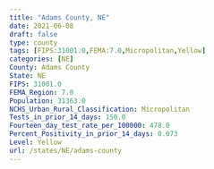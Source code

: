 ```yaml
---
title: "Adams County, NE"
date: 2021-06-08
draft: false
type: county
tags: [FIPS:31001.0,FEMA:7.0,Micropolitan,Yellow]
categories: [NE]
County: Adams County
State: NE
FIPS: 31001.0
FEMA_Region: 7.0
Population: 31363.0
NCHS_Urban_Rural_Classification: Micropolitan
Tests_in_prior_14_days: 150.0
Fourteen_day_test_rate_per_100000: 478.0
Percent_Positivity_in_prior_14_days: 0.073
Level: Yellow
url: /states/NE/adams-county
---
```



